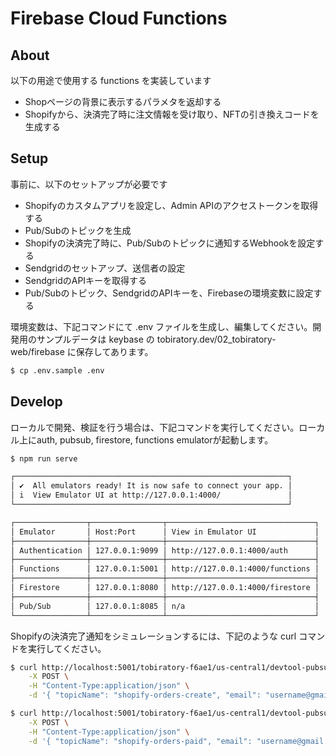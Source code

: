 # Firebase Cloud Functions

## About

以下の用途で使用する functions を実装しています

- Shopページの背景に表示するパラメタを返却する
- Shopifyから、決済完了時に注文情報を受け取り、NFTの引き換えコードを生成する

## Setup

事前に、以下のセットアップが必要です

- Shopifyのカスタムアプリを設定し、Admin APIのアクセストークンを取得する
- Pub/Subのトピックを生成
- Shopifyの決済完了時に、Pub/Subのトピックに通知するWebhookを設定する
- Sendgridのセットアップ、送信者の設定
- SendgridのAPIキーを取得する
- Pub/Subのトピック、SendgridのAPIキーを、Firebaseの環境変数に設定する

環境変数は、下記コマンドにて .env ファイルを生成し、編集してください。開発用のサンプルデータは keybase の tobiratory.dev/02_tobiratory-web/firebase に保存してあります。

```sh
$ cp .env.sample .env
```

## Develop

ローカルで開発、検証を行う場合は、下記コマンドを実行してください。ローカル上にauth, pubsub, firestore, functions emulatorが起動します。

```sh
$ npm run serve

┌─────────────────────────────────────────────────────────────┐
│ ✔  All emulators ready! It is now safe to connect your app. │
│ i  View Emulator UI at http://127.0.0.1:4000/               │
└─────────────────────────────────────────────────────────────┘

┌────────────────┬────────────────┬─────────────────────────────────┐
│ Emulator       │ Host:Port      │ View in Emulator UI             │
├────────────────┼────────────────┼─────────────────────────────────┤
│ Authentication │ 127.0.0.1:9099 │ http://127.0.0.1:4000/auth      │
├────────────────┼────────────────┼─────────────────────────────────┤
│ Functions      │ 127.0.0.1:5001 │ http://127.0.0.1:4000/functions │
├────────────────┼────────────────┼─────────────────────────────────┤
│ Firestore      │ 127.0.0.1:8080 │ http://127.0.0.1:4000/firestore │
├────────────────┼────────────────┼─────────────────────────────────┤
│ Pub/Sub        │ 127.0.0.1:8085 │ n/a                             │
└────────────────┴────────────────┴─────────────────────────────────┘
```

Shopifyの決済完了通知をシミュレーションするには、下記のような curl コマンドを実行してください。

```sh
$ curl http://localhost:5001/tobiratory-f6ae1/us-central1/devtool-pubsubHelper \
    -X POST \
    -H "Content-Type:application/json" \
    -d '{ "topicName": "shopify-orders-create", "email": "username@gmail.com", "name": "#1001", "payment_gateway_names":"暗号資産", "total_price": 200, "line_items": [{"name":"TOBIRA NEKO #00031", "price":"100", "quantity":1}, {"name":"TOBIRA NEKO #00032", "price":"100", "quantity":1}] }'
```

```sh
$ curl http://localhost:5001/tobiratory-f6ae1/us-central1/devtool-pubsubHelper \
    -X POST \
    -H "Content-Type:application/json" \
    -d '{ "topicName": "shopify-orders-paid", "email": "username@gmail.com", "name": "#1001", "line_items": [{"name":"TOBIRA NEKO #00031"}, {"name":"TOBIRA NEKO #00032"}] }'
```

